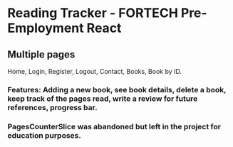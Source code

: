 # Reading Tracker - FORTECH Pre-Employment React

## Multiple pages

Home, Login, Register, Logout, Contact, Books, Book by ID.

### Features: Adding a new book, see book details, delete a book, keep track of the pages read, write a review for future references, progress bar.

### PagesCounterSlice was abandoned but left in the project for education purposes.
